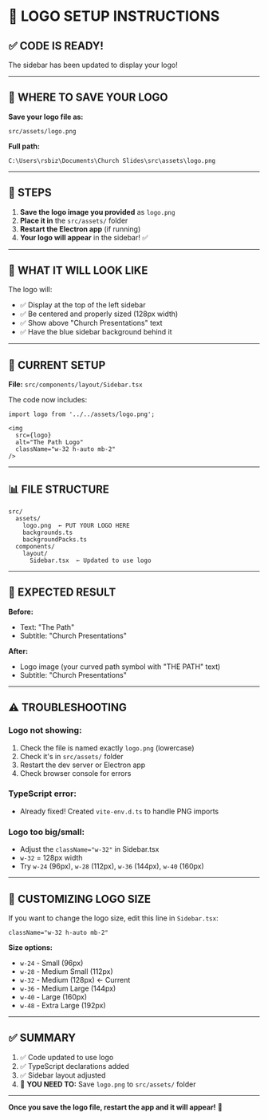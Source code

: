 # 🎨 LOGO SETUP INSTRUCTIONS

## ✅ CODE IS READY!

The sidebar has been updated to display your logo!

---

## 📁 WHERE TO SAVE YOUR LOGO

**Save your logo file as:**
```
src/assets/logo.png
```

**Full path:**
```
C:\Users\rsbiz\Documents\Church Slides\src\assets\logo.png
```

---

## 📝 STEPS

1. **Save the logo image you provided** as `logo.png`
2. **Place it in** the `src/assets/` folder
3. **Restart the Electron app** (if running)
4. **Your logo will appear** in the sidebar! ✅

---

## 🎨 WHAT IT WILL LOOK LIKE

The logo will:
- ✅ Display at the top of the left sidebar
- ✅ Be centered and properly sized (128px width)
- ✅ Show above "Church Presentations" text
- ✅ Have the blue sidebar background behind it

---

## 🔧 CURRENT SETUP

**File:** `src/components/layout/Sidebar.tsx`

The code now includes:
```tsx
import logo from '../../assets/logo.png';

<img 
  src={logo} 
  alt="The Path Logo" 
  className="w-32 h-auto mb-2"
/>
```

---

## 📊 FILE STRUCTURE

```
src/
  assets/
    logo.png  ← PUT YOUR LOGO HERE
    backgrounds.ts
    backgroundPacks.ts
  components/
    layout/
      Sidebar.tsx  ← Updated to use logo
```

---

## 🎯 EXPECTED RESULT

**Before:**
- Text: "The Path"
- Subtitle: "Church Presentations"

**After:**
- Logo image (your curved path symbol with "THE PATH" text)
- Subtitle: "Church Presentations"

---

## ⚠️ TROUBLESHOOTING

### **Logo not showing:**
1. Check the file is named exactly `logo.png` (lowercase)
2. Check it's in `src/assets/` folder
3. Restart the dev server or Electron app
4. Check browser console for errors

### **TypeScript error:**
- Already fixed! Created `vite-env.d.ts` to handle PNG imports

### **Logo too big/small:**
- Adjust the `className="w-32"` in Sidebar.tsx
- `w-32` = 128px width
- Try `w-24` (96px), `w-28` (112px), `w-36` (144px), `w-40` (160px)

---

## 🎨 CUSTOMIZING LOGO SIZE

If you want to change the logo size, edit this line in `Sidebar.tsx`:

```tsx
className="w-32 h-auto mb-2"
```

**Size options:**
- `w-24` - Small (96px)
- `w-28` - Medium Small (112px)
- `w-32` - Medium (128px) ← Current
- `w-36` - Medium Large (144px)
- `w-40` - Large (160px)
- `w-48` - Extra Large (192px)

---

## ✅ SUMMARY

1. ✅ Code updated to use logo
2. ✅ TypeScript declarations added
3. ✅ Sidebar layout adjusted
4. 📁 **YOU NEED TO:** Save `logo.png` to `src/assets/` folder

---

**Once you save the logo file, restart the app and it will appear!** 🎉
